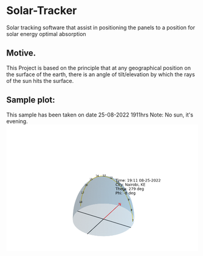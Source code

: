 # Solar-Tracker
Solar tracking software that assist in positioning the panels to a position for solar energy optimal absorption

## Motive.
This Project is based on the principle that at any geographical position on the surface of the earth, there is an angle of tilt/elevation by which the rays of the sun hits the surface. 


## Sample plot:
This sample has been taken on date 25-08-2022 1911hrs
Note: No sun, it's evening.<br>
![Figure1](plt_images/Figure_1.png)